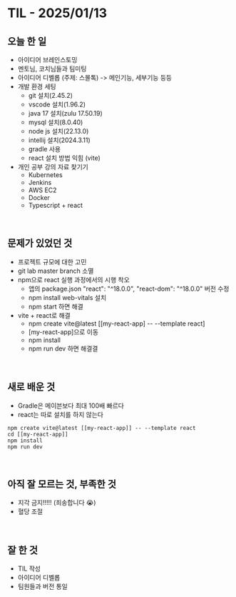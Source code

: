 # TIL - 2025/01/13


## 오늘 한 일
- 아이디어 브레인스토밍
- 멘토님, 코치님들과 팀미팅
- 아이디어 디벨롭 (주제: 스몰톡) -> 메인기능, 세부기능 등등
- 개발 환경 세팅
    - git 설치(2.45.2)
    - vscode 설치(1.96.2)
    - java 17 설치(zulu 17.50.19)
    - mysql 설치(8.0.40)
    - node js 설치(22.13.0)
    - intellij 설치(2024.3.11)
    - gradle 사용
    - react 설치 방법 익힘 (vite)
- 개인 공부 강의 자료 찾기기
    - Kubernetes
    - Jenkins
    - AWS EC2
    - Docker
    - Typescript + react

<br>

## 문제가 있었던 것
-  프로젝트 규모에 대한 고민
- git lab master branch 소멸
- npm으로 react 실행 과정에서의 시행 착오
    - 앱의 package.json "react": "^18.0.0", "react-dom": "^18.0.0" 버전 수정
    - npm install web-vitals 설치
    - npm start 하면 해결
- vite + react로 해결
    - npm create vite@latest [[my-react-app] -- --template react]
    - [my-react-app]으로 이동
    - npm install
    - npm run dev 하면 해결결
<br>

## 새로 배운 것
- Gradle은 메이븐보다 최대 100배 빠르다
- react는 따로 설치를 하지 않는다
```
npm create vite@latest [[my-react-app]] -- --template react
cd [[my-react-app]]
npm install
npm run dev
```

<br>

## 아직 잘 모르는 것, 부족한 것
- 지각 금지!!!!! (죄송합니다 :sob:)
- 혈당 조절

<br>

## 잘 한 것
- TIL 작성
- 아이디어 디벨롭
- 팀원들과 버전 통일